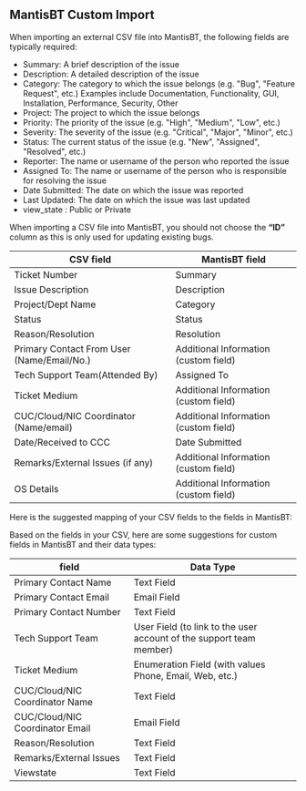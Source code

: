 ## MantisBT Custom Import 

When importing an external CSV file into MantisBT, the following fields are typically required:

- Summary: A brief description of the issue
- Description: A detailed description of the issue
- Category: The category to which the issue belongs (e.g. "Bug", "Feature Request", etc.) Examples include Documentation, Functionality, GUI, Installation, Performance, Security, Other
- Project: The project to which the issue belongs
- Priority: The priority of the issue (e.g. "High", "Medium", "Low", etc.) 
- Severity: The severity of the issue (e.g. "Critical", "Major", "Minor", etc.)  
- Status: The current status of the issue (e.g. "New", "Assigned", "Resolved", etc.)
- Reporter: The name or username of the person who reported the issue
- Assigned To: The name or username of the person who is responsible for resolving the issue
- Date Submitted: The date on which the issue was reported
- Last Updated: The date on which the issue was last updated
- view_state : Public or Private

When importing a CSV file into MantisBT, you should not choose the **“ID”** column as this is only used for updating existing bugs.

| CSV field | MantisBT field |
| ------ | ------ |
| Ticket Number | Summary |
| Issue Description | Description |
| Project/Dept Name | Category |
| Status | Status |
| Reason/Resolution | Resolution |
| Primary Contact From User (Name/Email/No.) | Additional Information (custom field) |
| Tech Support Team(Attended By) | Assigned To |
| Ticket Medium | Additional Information (custom field) |
| CUC/Cloud/NIC Coordinator (Name/email) | Additional Information (custom field) |
| Date/Received to CCC | Date Submitted |
| Remarks/External Issues (if any) | Additional Information (custom field) |
| OS Details | Additional Information (custom field) |

Here is the suggested mapping of your CSV fields to the fields in MantisBT:

Based on the fields in your CSV, here are some suggestions for custom fields in MantisBT and their data types:

| field | Data Type |
| ------ | ------ |
| Primary Contact Name |  Text Field |
| Primary Contact Email |  Email Field |
| Primary Contact Number |  Text Field |
| Tech Support Team | User Field (to link to the user account of the support team member)|
| Ticket Medium | Enumeration Field (with values Phone, Email, Web, etc.)|
| CUC/Cloud/NIC Coordinator Name | Text Field|
| CUC/Cloud/NIC Coordinator Email | Email Field |
| Reason/Resolution | Text Field |
| Remarks/External Issues | Text Field |
| Viewstate | Text Field |

